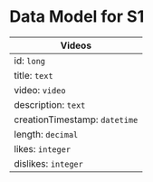 # Data Model for S1

|Videos|
|------|
|id: `long` | 
|title: `text` | 
|video: `video` | 
|description: `text` | 
|creationTimestamp: `datetime` | 
|length: `decimal` | 
|likes: `integer` | 
|dislikes: `integer` | 
